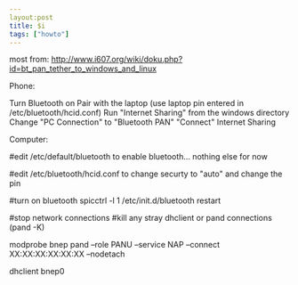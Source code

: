 ```yaml
---
layout:post
title: $i
tags: ["howto"]
---
```


most from: http://www.i607.org/wiki/doku.php?id=bt_pan_tether_to_windows_and_linux

Phone:

Turn Bluetooth on
Pair with the laptop (use laptop pin entered in /etc/bluetooth/hcid.conf)
Run "Internet Sharing" from the windows directory
Change "PC Connection" to "Bluetooth PAN"
"Connect" Internet Sharing



Computer:

#edit /etc/default/bluetooth to enable bluetooth... nothing else for now

#edit /etc/bluetooth/hcid.conf to change securty to "auto" and change the pin

#turn on bluetooth
spicctrl -l 1
/etc/init.d/bluetooth restart

#stop network connections
#kill any stray dhclient or pand connections (pand -K)

modprobe bnep
pand –role PANU –service NAP –connect XX:XX:XX:XX:XX:XX –nodetach

dhclient bnep0

